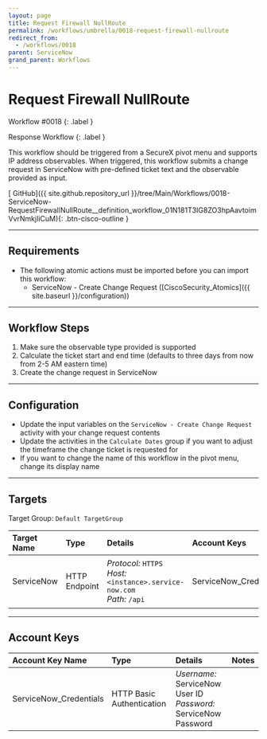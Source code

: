 ```yaml
---
layout: page
title: Request Firewall NullRoute
permalink: /workflows/umbrella/0018-request-firewall-nullroute
redirect_from:
  - /workflows/0018
parent: ServiceNow
grand_parent: Workflows
---
```


# Request Firewall NullRoute
<div markdown="1">
Workflow #0018
{: .label }

Response Workflow
{: .label }
</div>

This workflow should be triggered from a SecureX pivot menu and supports IP address observables. When triggered, this workflow submits a change request in ServiceNow with pre-defined ticket text and the observable provided as input.

[<i class="fab fa-github mr-1"></i> GitHub]({{ site.github.repository_url }}/tree/Main/Workflows/0018-ServiceNow-RequestFirewallNullRoute__definition_workflow_01N181T3IG8ZO3hpAavtoimVvrNmkjIiCuM){: .btn-cisco-outline }

---

## Requirements
* The following atomic actions must be imported before you can import this workflow:
	* ServiceNow - Create Change Request ([CiscoSecurity_Atomics]({{ site.baseurl }}/configuration))

---

## Workflow Steps
1. Make sure the observable type provided is supported
1. Calculate the ticket start and end time (defaults to three days from now from 2-5 AM eastern time)
1. Create the change request in ServiceNow

---

## Configuration
* Update the input variables on the `ServiceNow - Create Change Request` activity with your change request contents
* Update the activities in the `Calculate Dates` group if you want to adjust the timeframe the change ticket is requested for
* If you want to change the name of this workflow in the pivot menu, change its display name

---

## Targets
Target Group: `Default TargetGroup`

| Target Name | Type | Details | Account Keys | Notes |
|:------------|:-----|:--------|:-------------|:------|
| ServiceNow | HTTP Endpoint | _Protocol:_ `HTTPS`<br />_Host:_ `<instance>.service-now.com`<br />_Path:_ `/api` | ServiceNow_Credentials | Be sure to use your instance URL |

---

## Account Keys

| Account Key Name | Type | Details | Notes |
|:-----------------|:-----|:--------|:------|
| ServiceNow_Credentials | HTTP Basic Authentication | _Username:_ ServiceNow User ID<br />_Password:_ ServiceNow Password | |
